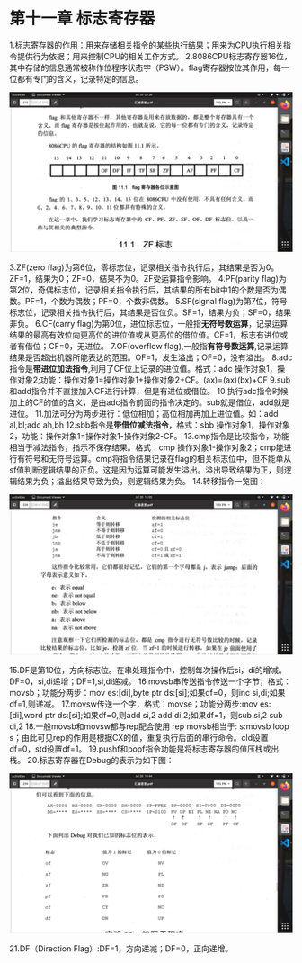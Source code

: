 # 第十一章 标志寄存器

1.标志寄存器的作用：用来存储相关指令的某些执行结果；用来为CPU执行相关指令提供行为依据；用来控制CPU的相关工作方式。
2.8086CPU标志寄存器16位，其中存储的信息通常被称作位程序状态字（PSW）。flag寄存器按位其作用，每一位都有专门的含义，记录特定的信息。

<div><img src="flagRegister.png"></div>

3.ZF(zero flag)为第6位，零标志位，记录相关指令执行后，其结果是否为0。ZF=1，结果为0；ZF=0，结果不为0。ZF受运算指令影响。
4.PF(parity flag)为第2位，奇偶标志位，记录相关指令执行后，其结果的所有bit中1的个数是否为偶数。PF=1，个数为偶数；PF=0，个数非偶数。
5.SF(signal flag)为第7位，符号标志位，记录相关指令执行后，其结果是否位负。SF=1，结果为负；SF=0，结果非负。
6.CF(carry flag)为第0位，进位标志位，一般指**无符号数运算**，记录运算结果的最高有效位向更高位的进位值或从更高位的借位值。CF=1，标志有进位或者有借位；CF=0，无进位。
7.OF(overflow flag),一般指**有符号数运算**,记录运算结果是否超出机器所能表达的范围。OF=1，发生溢出；OF=0，没有溢出。
8.adc指令是**带进位加法指令**,利用了CF位上记录的进位值。格式：adc 操作对象1，操作对象2;功能：操作对象1=操作对象1+操作对象2+CF。(ax)=(ax)(bx)+CF
9.sub和add指令并不直接加入CF进行计算，但是有进位或借位。
10.执行adc指令时候加上的CF的值的含义，是由adc指令前面的指令决定的。sub就是借位，add就是进位。
11.加法可分为两步进行：低位相加；高位相加再加上进位值。如：add al,bl;adc ah,bh
12.sbb指令是**带借位减法指令**，格式：sbb 操作对象1，操作对象2，功能：操作对象1=操作对象1-操作对象2-CF。
13.cmp指令是比较指令，功能相当于减法指令，指示不保存结果。格式：cmp 操作对象1-操作对象2；cmp能进行有符号和无符号运算。cmp将指令结果记录在flag的相关标志位中，但不能单从sf值判断逻辑结果的正负。这是因为运算可能发生溢出。溢出导致结果为正，则逻辑结果为负；溢出结果导致为负，则逻辑结果为负。
14.转移指令一览图：

<div><img src="jmpAndcmp.png"></div>

15.DF是第10位，方向标志位。在串处理指令中，控制每次操作后si，di的增减。DF=0，si,di递增；DF=1,si,di递减。
16.movsb串传送指令传送一个字节，格式：movsb；功能分两步：mov es:[di],byte ptr ds:[si];如果df=0，则inc si,di;如果df=1,则递减。
17.movsw传送一个字，格式：movse；功能分两步:mov es:[di],word ptr ds:[si];如果df=0,则add si,2 add di,2;如果df=1，则sub si,2 sub di,2
18.一般movsb和movsw都与rep配合使用 rep movsb相当于:  s:movsb loop s；由此可见rep的作用是根据CX的值，重复执行后面的串行命令。cld设置df=0，std设置df=1。
19.pushf和popf指令功能是将标志寄存器的值压栈或出栈。
20.标志寄存器在Debug的表示为如下图：

<div><img src="flagDebugExpr.png"></div>

21.DF（Direction Flag）:DF=1，方向递减；DF=0，正向递增。
